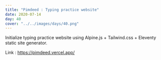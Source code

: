 ```yaml
---
title: "Pimdeed : Typing practice website"
date: 2020-07-14
day: 40
cover: "../../images/days/40.png"
---
```


Initialize typing practice website using Alpine.js + Tailwind.css + Eleventy static site generator.

Link : https://pimdeed.vercel.app/
